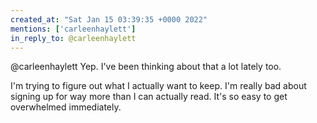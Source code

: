 ```yaml
---
created_at: "Sat Jan 15 03:39:35 +0000 2022"
mentions: ['carleenhaylett']
in_reply_to: @carleenhaylett
---
```


@carleenhaylett Yep. I've been thinking about that a lot lately too. 

I'm trying to figure out what I actually want to keep.  I'm really bad about signing up for way more than I can actually read. It's so easy to get overwhelmed immediately.